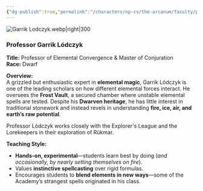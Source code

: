 ```yaml
---
{"dg-publish":true,"permalink":"/characters/np-cs/the-arcanum/faculty/professor-garrik-lodczyk/","created":"2025-02-14T20:02:09.522-08:00","updated":"2025-03-04T18:15:07.065-08:00"}
---
```


![Garrik Lodczyk.webp|right|300](/img/user/zz.%20Behind%20the%20Scenes/Pictures/Garrik%20Lodczyk.webp)
### **Professor Garrik Lódczyk**

**Title:** Professor of Elemental Convergence & Master of Conjuration  
**Race:** Dwarf 

**Overview:**  
A grizzled but enthusiastic expert in **elemental magic**, Garrik Lódczyk is one of the leading scholars on how different elemental forces interact. He oversees the **Frost Vault**, a secured chamber where unstable elemental spells are tested. Despite his **Dwarven heritage**, he has little interest in traditional stonework and instead revels in understanding **fire, ice, air, and earth’s raw potential**. 

Professor Lódczyk works closely with the Explorer's League and the Lorekeepers in their exploration of Rükmar. 

**Teaching Style:**

- **Hands-on, experimental**—students learn best by doing (_and occasionally, by nearly setting themselves on fire_).
- Values **instinctive spellcasting** over rigid formulas.
- Encourages students to **blend elements in new ways**—some of the Academy’s strangest spells originated in his class.